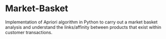 # Market-Basket
Implementation of Apriori algorithm in Python to carry out a market basket analysis and understand the links/affinity between products that exist within customer transactions.

